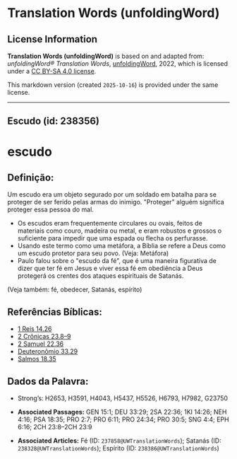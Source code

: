 # Translation Words (unfoldingWord)

## License Information

**Translation Words (unfoldingWord)** is based on and adapted from: _unfoldingWord® Translation Words_, [unfoldingWord](https://unfoldingword.org/utw), 2022, which is licensed under a [CC BY-SA 4.0 license](https://creativecommons.org/licenses/by-sa/4.0/legalcode.en).

This markdown version (created `2025-10-16`) is provided under the same license.



--------------------------------

## Escudo (id: 238356)

escudo
======

Definição:
----------

Um escudo era um objeto segurado por um soldado em batalha para se proteger de ser ferido pelas armas do inimigo. "Proteger" alguém significa proteger essa pessoa do mal.

* Os escudos eram frequentemente circulares ou ovais, feitos de materiais como couro, madeira ou metal, e eram robustos e grossos o suficiente para impedir que uma espada ou flecha os perfurasse.
* Usando este termo como uma metáfora, a Bíblia se refere a Deus como um escudo protetor para seu povo. (Veja: Metáfora)
* Paulo falou sobre o "escudo da fé", que é uma maneira figurativa de dizer que ter fé em Jesus e viver essa fé em obediência a Deus protegerá os crentes dos ataques espirituais de Satanás.

(Veja também: fé, obedecer, Satanás, espírito)

Referências Bíblicas:
---------------------

* [1 Reis 14\.26](https://ref.ly/1Kgs14:26)
* [2 Crônicas 23\.8–9](https://ref.ly/2Chr23:8-2Chr23:9)
* [2 Samuel 22\.36](https://ref.ly/2Sam22:36)
* [Deuteronômio 33\.29](https://ref.ly/Deut33:29)
* [Salmos 18\.35](https://ref.ly/Ps18:35)

Dados da Palavra:
-----------------

* Strong’s: H2653, H3591, H4043, H5437, H5526, H6793, H7982, G23750

* **Associated Passages:** GEN 15:1; DEU 33:29; 2SA 22:36; 1KI 14:26; NEH 4:16; PSA 18:35; PRO 2:7; PRO 6:11; PRO 24:34; PRO 30:5; SNG 4:4; EPH 6:16; 2CH 23:8–2CH 23:9
* **Associated Articles:** Fé (ID: `237858@UWTranslationWords`); Satanás (ID: `238328@UWTranslationWords`); Espírito (ID: `238386@UWTranslationWords`)

